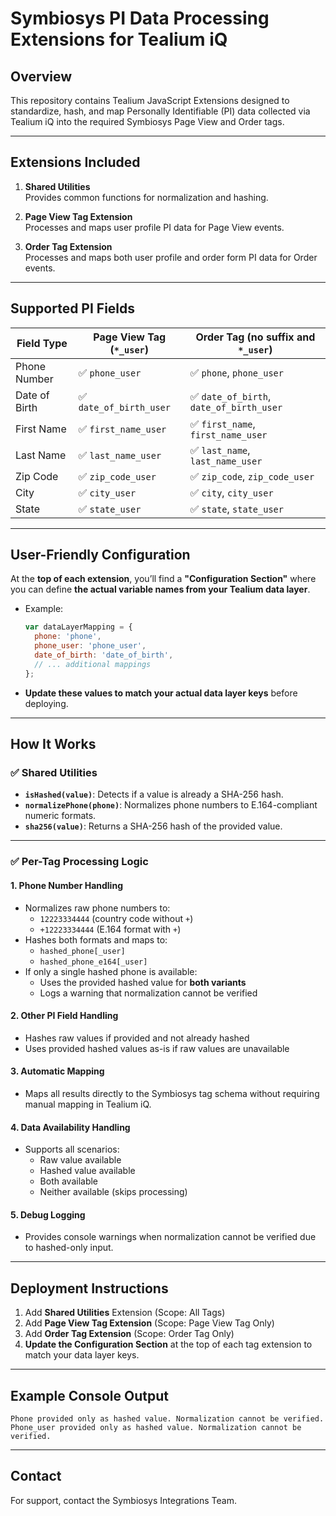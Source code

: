 
# Symbiosys PI Data Processing Extensions for Tealium iQ

## Overview

This repository contains Tealium JavaScript Extensions designed to standardize, hash, and map Personally Identifiable (PI) data collected via Tealium iQ into the required Symbiosys Page View and Order tags.

---

## Extensions Included

1. **Shared Utilities**  
   Provides common functions for normalization and hashing.

2. **Page View Tag Extension**  
   Processes and maps user profile PI data for Page View events.

3. **Order Tag Extension**  
   Processes and maps both user profile and order form PI data for Order events.

---

## Supported PI Fields

| Field Type         | Page View Tag (`*_user`) | Order Tag (no suffix and `*_user`) |
|--------------------|--------------------------|-------------------------------------|
| Phone Number       | ✅ `phone_user`           | ✅ `phone`, `phone_user`            |
| Date of Birth      | ✅ `date_of_birth_user`   | ✅ `date_of_birth`, `date_of_birth_user` |
| First Name         | ✅ `first_name_user`      | ✅ `first_name`, `first_name_user`  |
| Last Name          | ✅ `last_name_user`       | ✅ `last_name`, `last_name_user`    |
| Zip Code           | ✅ `zip_code_user`        | ✅ `zip_code`, `zip_code_user`      |
| City               | ✅ `city_user`            | ✅ `city`, `city_user`              |
| State              | ✅ `state_user`           | ✅ `state`, `state_user`            |

---

## User-Friendly Configuration

At the **top of each extension**, you’ll find a **"Configuration Section"** where you can define **the actual variable names from your Tealium data layer**.

- Example:
  ```javascript
  var dataLayerMapping = {
    phone: 'phone',
    phone_user: 'phone_user',
    date_of_birth: 'date_of_birth',
    // ... additional mappings
  };
  ```

- **Update these values to match your actual data layer keys** before deploying.

---

## How It Works

### ✅ **Shared Utilities**

- **`isHashed(value)`**: Detects if a value is already a SHA-256 hash.
- **`normalizePhone(phone)`**: Normalizes phone numbers to E.164-compliant numeric formats.
- **`sha256(value)`**: Returns a SHA-256 hash of the provided value.

---

### ✅ **Per-Tag Processing Logic**

#### 1. **Phone Number Handling**
- Normalizes raw phone numbers to:
  - `12223334444` (country code without `+`)
  - `+12223334444` (E.164 format with `+`)
- Hashes both formats and maps to:
  - `hashed_phone[_user]`
  - `hashed_phone_e164[_user]`
- If only a single hashed phone is available:
  - Uses the provided hashed value for **both variants**
  - Logs a warning that normalization cannot be verified

#### 2. **Other PI Field Handling**
- Hashes raw values if provided and not already hashed
- Uses provided hashed values as-is if raw values are unavailable

#### 3. **Automatic Mapping**
- Maps all results directly to the Symbiosys tag schema without requiring manual mapping in Tealium iQ.

#### 4. **Data Availability Handling**
- Supports all scenarios:
  - Raw value available
  - Hashed value available
  - Both available
  - Neither available (skips processing)

#### 5. **Debug Logging**
- Provides console warnings when normalization cannot be verified due to hashed-only input.

---

## Deployment Instructions

1. Add **Shared Utilities** Extension (Scope: All Tags)
2. Add **Page View Tag Extension** (Scope: Page View Tag Only)
3. Add **Order Tag Extension** (Scope: Order Tag Only)
4. **Update the Configuration Section** at the top of each tag extension to match your data layer keys.

---

## Example Console Output

```
Phone provided only as hashed value. Normalization cannot be verified.
Phone_user provided only as hashed value. Normalization cannot be verified.
```

---

## Contact  
For support, contact the Symbiosys Integrations Team.
